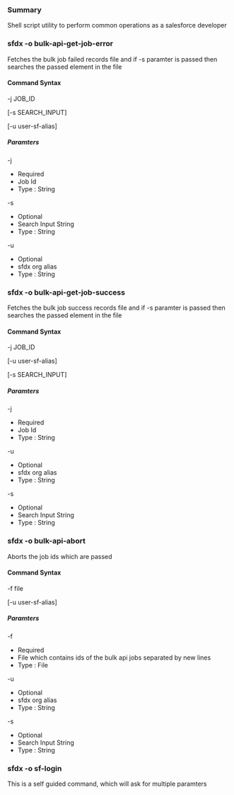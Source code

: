 ### Summary
Shell script utility to perform common operations as a salesforce developer


### sfdx -o bulk-api-get-job-error
Fetches the bulk job failed records file and if -s paramter is passed then searches the passed element in the file
#### Command Syntax
-j JOB_ID

[-s SEARCH_INPUT]

[-u user-sf-alias]
##### Paramters
-j
- Required
- Job Id
- Type : String

-s
- Optional
- Search Input String
- Type : String

-u
- Optional
- sfdx org alias
- Type : String

### sfdx -o bulk-api-get-job-success
Fetches the bulk job success records file and if -s paramter is passed then searches the passed element in the file
#### Command Syntax
-j JOB_ID

[-u user-sf-alias]

[-s SEARCH_INPUT]
##### Paramters
-j
- Required
- Job Id
- Type : String

-u
- Optional
- sfdx org alias
- Type : String

-s
- Optional
- Search Input String
- Type : String

### sfdx -o bulk-api-abort
Aborts the job ids which are passed
#### Command Syntax
-f file

[-u user-sf-alias]
##### Paramters
-f
- Required
- File which contains ids of the bulk api jobs separated by new lines
- Type : File

-u
- Optional
- sfdx org alias
- Type : String

-s
- Optional
- Search Input String
- Type : String

### sfdx -o sf-login
This is a self guided command, which will ask for multiple paramters

 
